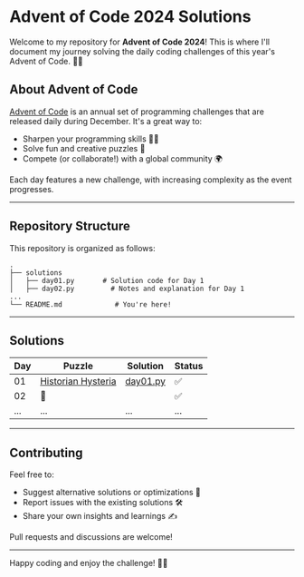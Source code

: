 # Advent of Code 2024 Solutions

Welcome to my repository for **Advent of Code 2024**! 
This is where I'll document my journey solving the daily 
coding challenges of this year's Advent of Code. 🎄✨

## About Advent of Code

[Advent of Code](https://adventofcode.com/) is an annual set of programming challenges that are released daily during December. It's a great way to:

- Sharpen your programming skills 🧑‍💻
- Solve fun and creative puzzles 🎁
- Compete (or collaborate!) with a global community 🌍

Each day features a new challenge, with increasing complexity as the event progresses.

---

## Repository Structure

This repository is organized as follows:

```
.
├── solutions
│   ├── day01.py       # Solution code for Day 1
│   ├── day02.py         # Notes and explanation for Day 1
...
└── README.md             # You're here!
```
---

## Solutions

| Day | Puzzle                                                                     | Solution                       | Status |
|-----|----------------------------------------------------------------------------|--------------------------------|--------|
| 01  | [Historian Hysteria](https://adventofcode.com/2024/day/1) | [day01.py](solutions/day01.py) | ✅      |
| 02  | 🌟                                                                         |                                | ✅      |
| ... | ...                                                                        | ...                            | ...    |

---

## Contributing

Feel free to:

- Suggest alternative solutions or optimizations 🚀
- Report issues with the existing solutions 🛠️
- Share your own insights and learnings ✍️

Pull requests and discussions are welcome!

---

Happy coding and enjoy the challenge! 🎄🎅
